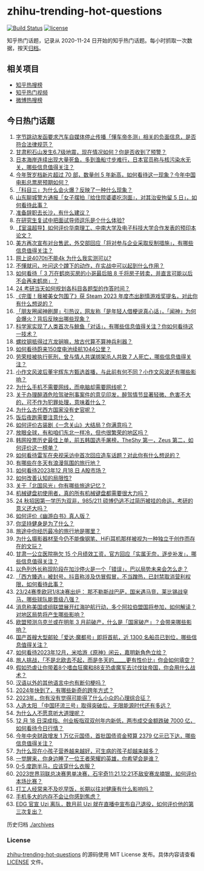 # zhihu-trending-hot-questions

[![Build Status](https://github.com/justjavac/zhihu-trending-hot-questions/workflows/ci/badge.svg?branch=master)](https://github.com/justjavac/zhihu-trending-hot-questions/actions)
[![license](https://img.shields.io/github/license/justjavac/zhihu-trending-hot-questions)](https://github.com/justjavac/zhihu-trending-hot-questions/blob/master/LICENSE)

知乎热门话题，记录从 2020-11-24
日开始的知乎热门话题。每小时抓取一次数据，按天[归档](./archives)。

## 相关项目

- [知乎热搜榜](https://github.com/justjavac/zhihu-trending-top-search)
- [知乎热门视频](https://github.com/justjavac/zhihu-trending-hot-video)
- [微博热搜榜](https://github.com/justjavac/weibo-trending-hot-search)

## 今日热门话题

<!-- BEGIN -->
<!-- 最后更新时间 Tue Dec 19 2023 04:15:09 GMT+0800 (China Standard Time) -->

1. [字节跳动发函要求汽车自媒体停止传播「懂车帝冬测」相关的负面信息，是否符合法律规范？](https://www.zhihu.com/question/634534243)
1. [甘肃积石山发生6.7级地震，现在情况如何？你是否收到了预警？](https://www.zhihu.com/question/635520307)
1. [日本海岸连续出现大量死鱼，多到渔船寸步难行，日本官员称与核污染水无关，哪些信息值得关注？](https://www.zhihu.com/question/635366311)
1. [今年贺岁档新片超过 70 部，数量创 5 年新高，如何看待这一现象？今年中国电影总票房预期如何？](https://www.zhihu.com/question/635382346)
1. [「科目三」为什么会火爆？反映了一种什么现象？](https://www.zhihu.com/question/635424791)
1. [山东聊城警方通报「女子摆拍『给住院婆婆吃泡面』，对其治安拘留 5 日」，如何看待此事？](https://www.zhihu.com/question/635395576)
1. [准备辞职去长沙，有什么建议？](https://www.zhihu.com/question/614506514)
1. [在研究生复试中把面试导师逗乐是个什么体验?](https://www.zhihu.com/question/396341774)
1. [【室温超导】如何评价华南理工、中南大学及电子科技大学合作发表的预印本论文？](https://www.zhihu.com/question/635259000)
1. [美方再次宣布对台售武，外交部回应「将对参与企业采取反制措施」，有哪些信息值得关注？](https://www.zhihu.com/question/635427446)
1. [网上说4070ti不能4k 为什么我实测可以?](https://www.zhihu.com/question/635223590)
1. [不懂就问，叶问这个蹲下的动作，在实战中可以起到什么作用？](https://www.zhihu.com/question/635099367)
1. [如何看待「 3 万在鹤岗买房的小哥最后赔 8 千将房子转卖，并直言可能以后不会再来鹤岗」？](https://www.zhihu.com/question/418289830)
1. [24 考研当天如何规划各科目各题型的作答时间？](https://www.zhihu.com/question/634447732)
1. [《完蛋！我被美女包围了》获 Steam 2023 年度杰出剧情游戏奖提名，对此你有什么想说的？](https://www.zhihu.com/question/635376989)
1. [「朋友圈闻神刷屏」引热议，网友称「是年轻人借梗说真心话」，「闻神」为何会爆火？背后反映出哪些现象？](https://www.zhihu.com/question/635426522)
1. [科学家实现了人类首次与鲸鱼「对话」，有哪些信息值得关注？你如何看待这一技术？](https://www.zhihu.com/question/635444879)
1. [螺纹钢抵得过亢龙锏嘛，放古代算不算神兵利器？](https://www.zhihu.com/question/634785011)
1. [如何看待蔚来150度电池续航1044公里？](https://www.zhihu.com/question/635396366)
1. [劳荣枝被执行死刑，曾与情人共谋绑架杀人共致 7 人死亡，哪些信息值得关注？](https://www.zhihu.com/question/635392007)
1. [小作文风波后董宇辉东方甄选首播，与此前有何不同？小作文风波还有哪些影响？](https://www.zhihu.com/question/635474624)
1. [为什么手机不需要网线，而电脑却需要网线呢？](https://www.zhihu.com/question/633561811)
1. [关于办理醉酒危险驾驶刑事案件的意见印发，醉驾情节显著轻微、危害不大的，可不作为犯罪处理，意味着什么？](https://www.zhihu.com/question/635428633)
1. [为什么古代西方国家没有史官呢？](https://www.zhihu.com/question/634337575)
1. [饭后夜跑需要注意什么？](https://www.zhihu.com/question/632415751)
1. [如何评价古装剧《一念关山》大结局？你满意吗？](https://www.zhihu.com/question/635457165)
1. [放眼全球，有和咱们东北一样冷，但也很繁荣的地区吗？](https://www.zhihu.com/question/635129611)
1. [韩网投票历史最佳上单，前五韩国选手屠榜，TheShy 第一，Zeus 第二，如何评价这一榜单？](https://www.zhihu.com/question/635380510)
1. [如何看待雷军在央视采访中首次回应造车话题？对此你有什么想说的？](https://www.zhihu.com/question/635387838)
1. [有哪些在冬天有浪漫氛围的旅行地？](https://www.zhihu.com/question/634332731)
1. [如何看待2023年12 月18 日 A股市场？](https://www.zhihu.com/question/635369996)
1. [如何改善认知的局限性?](https://www.zhihu.com/question/627891653)
1. [关于「北国风光」你有哪些旅途记忆？](https://www.zhihu.com/question/634332755)
1. [机械键盘初使用者，真的所有机械键盘都需要很大力吗？](https://www.zhihu.com/question/634303475)
1. [24 秋招因第一学历为双非，985/211 硕博仍逃不过简历被挂的命运，考研的意义还大吗？](https://www.zhihu.com/question/633750542)
1. [如何评价《幽游白书》真人版？](https://www.zhihu.com/question/634858142)
1. [你坚持健身是为了什么？](https://www.zhihu.com/question/630861642)
1. [旅途中你经历最冷的旅行地是哪里？](https://www.zhihu.com/question/634332699)
1. [为什么摄影器材至今仍不能像钢笔、HiFi耳机那样被视为一种独立于创作而存在的文玩？](https://www.zhihu.com/question/633826753)
1. [甘肃一公立医院拖欠 15 个月绩效工资，官方回应「实属无奈，逐步补发」，哪些信息值得关注？](https://www.zhihu.com/question/635308642)
1. [以色列外长称现阶段在加沙停火是一个「错误」，巴以局势未来会怎么走？](https://www.zhihu.com/question/635326632)
1. [「西方臻选」被封号，抖音称涉及仿冒假冒，不当蹭热，已封禁取消营利权限，如何看待此事？](https://www.zhihu.com/question/635415229)
1. [23/24赛季欧冠1/8决赛出炉： 那不勒斯战巴萨，国米遇马竞，莱比锡战皇马，哪些球队能晋级八强？](https://www.zhihu.com/question/635457538)
1. [消息称美国或组联盟展开红海护航行动，多个阿拉伯盟国将参加，如何解读？对地区局势将产生哪些影响？](https://www.zhihu.com/question/635422842)
1. [欧盟预测乌克兰或在明年 3 月前破产，什么是「国家破产」？会带来哪些影响？](https://www.zhihu.com/question/635315720)
1. [国产首艘大型邮轮「爱达·魔都号」即将首航，近 1300 名船员已到位，哪些信息值得关注？](https://www.zhihu.com/question/635326342)
1. [如何看待2023年12月，米哈游《原神》闲云，嘉明新角色立绘？](https://www.zhihu.com/question/635445094)
1. [旅人挑战，「不是北欧去不起，而是冬天的_____更有性价比」你会如何填空？](https://www.zhihu.com/question/634332697)
1. [假如恐虐让你带着8个嗜血狂魔和88支恐虐魔军去讨伐钛帝国，你会用什么战术？](https://www.zhihu.com/question/634506082)
1. [汉语以外的其他语言中也有断句梗吗？](https://www.zhihu.com/question/633711160)
1. [2024年快到了，有哪些新奇的跨年方式？](https://www.zhihu.com/question/635396137)
1. [2023年，你有没有觉得可能得了什么小众的心理综合征？](https://www.zhihu.com/question/635321804)
1. [人造太阳 「中国环流三号」取得突破后，无限能源时代还有多远？](https://www.zhihu.com/question/632610949)
1. [为什么人不愿意听大道理呢？](https://www.zhihu.com/question/634835709)
1. [12 月 18 日深成指、创业板指双双创年内新低，两市成交金额跌破 7000 亿，如何看待今日行情？](https://www.zhihu.com/question/635373752)
1. [今年中央财政增发 1 万亿元国债，首批国债资金预算 2379 亿元已下达，哪些信息值得关注？](https://www.zhihu.com/question/635380684)
1. [为什么现在小孩子营养越来越好，可生病的孩子却越来越多？](https://www.zhihu.com/question/634961881)
1. [一觉醒来，你身边睡了一位王者荣耀的英雄，你希望会是谁？](https://www.zhihu.com/question/634647277)
1. [0-5 度跑半马，应该穿什么衣服？](https://www.zhihu.com/question/634196392)
1. [2023世界羽联总决赛男单决赛，石宇奇11:21,12:21不敌安赛龙摘银，如何评价本场比赛？](https://www.zhihu.com/question/635336559)
1. [打工人经常来不及吃早饭，长期以往对健康有什么影响吗？](https://www.zhihu.com/question/629449115)
1. [手机多大的内存不会让你感到焦虑？](https://www.zhihu.com/question/634503775)
1. [EDG 官宣 Uzi 离队，数月前 Uzi 就在直播中宣布自己退役，如何评价他的第三次复出？](https://www.zhihu.com/question/635375653)

<!-- END -->

历史归档 [./archives](./archives)

### License

[zhihu-trending-hot-questions](https://github.com/justjavac/zhihu-trending-hot-questions)
的源码使用 MIT License 发布。具体内容请查看 [LICENSE](./LICENSE) 文件。
